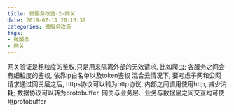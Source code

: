 ```yaml
---
title: 微服务改造-2-网关
date: 2019-07-11 20:16:39
categories: 微服务改造
tags:
- 微服务
- 网关
---
```


网关验证是粗粒度的鉴权,只是用来隔离外部的无效请求, 比如爬虫; 各服务之间会有细粒度的鉴权, 依靠ip白名单以及token鉴权
混合云情况下, 要考虑子网和公网
请求通过网关层之后, https协议可以转为http协议, 内部之间调用使用http, 减少消耗; 数据协议可以转为protobuffer, 网关与业务层、业务与数据层之间交互均可使用protobuffer
